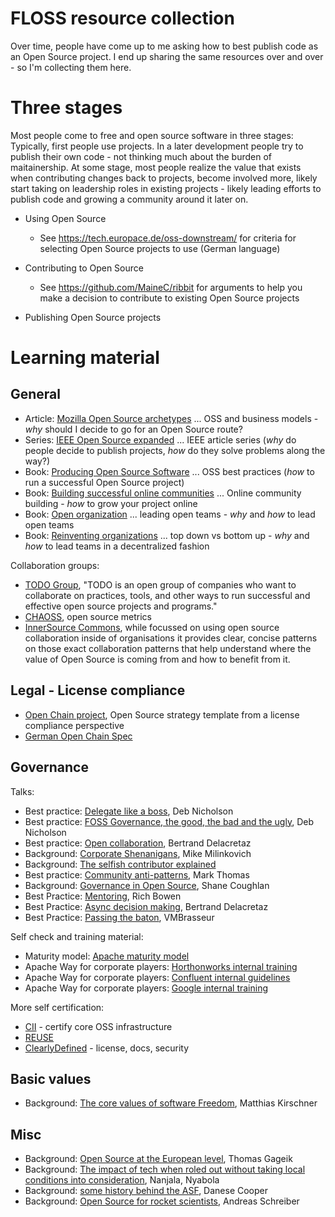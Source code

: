 # FLOSS resource collection

Over time, people have come up to me asking how to best publish code as an Open Source project. I end up sharing the same resources over and over - so I'm collecting them here.


Three stages
============

Most people come to free and open source software in three stages: Typically, first people use projects. In a later development people try to publish their own code - not thinking much about the burden of maitainership. At some stage, most people realize the value that exists when contributing changes back to projects, become involved more, likely start taking on leadership roles in existing projects - likely leading efforts to publish code and growing a community around it later on.

* Using Open Source
   * See https://tech.europace.de/oss-downstream/ for criteria for selecting Open Source projects to use (German language)

* Contributing to Open Source
   * See https://github.com/MaineC/ribbit for arguments to help you make a decision to contribute to existing Open Source projects
   
* Publishing Open Source projects 



Learning material
=================


## General

* Article: [Mozilla Open Source archetypes](https://blog.mozilla.org/wp-content/uploads/2018/05/MZOTS_OS_Archetypes_report_ext_scr.pdf) ... OSS and business models - *why* should I decide to go for an Open Source route?
* Series: [IEEE Open Source expanded](https://dirkriehle.com/open-books/open-source-expanded-column/) ... IEEE article series (*why* do people decide to publish projects, *how* do they solve problems along the way?)
* Book: [Producing Open Source Software](https://producingoss.com/) ... OSS best practices (*how* to run a successful Open Source project)
* Book: [Building successful online communities](https://mitpress.mit.edu/books/building-successful-online-communities) ... Online community building - *how* to grow your project online
* Book: [Open organization](https://www.redhat.com/en/explore/the-open-organization-book) ... leading open teams - *why* and *how* to lead open teams
* Book: [Reinventing organizations](https://www.reinventingorganizations.com/) ... top down vs bottom up - *why* and *how* to lead teams in a decentralized fashion

Collaboration groups:

* [TODO Group](https://todogroup.org/#), "TODO is an open group of companies who want to collaborate on practices, tools, and other ways to run successful and effective open source projects and programs."
* [CHAOSS](https://chaoss.community/), open source metrics
* [InnerSource Commons](http://innersourcecommons.org), while focussed on using open source collaboration inside of organisations it provides clear, concise patterns on those exact collaboration patterns that help understand where the value of Open Source is coming from and how to benefit from it.

## Legal - License compliance

* [Open Chain project](https://www.openchainproject.org/), Open Source strategy template from a license compliance perspective
* [German Open Chain Spec](https://github.com/OCSpecGermanTranslation/OpenChain-SuppierLeaflet-GermanTranslation/blob/master/supplier-leaflet/de/OpenChain-GeneralGuideline-E-0608_DE.pdf)


## Governance

Talks:

* Best practice: [Delegate like a boss](https://www.youtube.com/watch?v=h3MPewsk5PU), Deb Nicholson
* Best practice: [FOSS Governance, the good, the bad and the ugly](https://archive.fosdem.org/2019/schedule/event/foss_governance/), Deb Nicholson
* Best practice: [Open collaboration](https://www.youtube.com/watch?v=pWG-F3vW24w), Bertrand Delacretaz
* Background: [Corporate Shenanigans](https://www.slideshare.net/MikeMilinkovich/corporate-shenanigans), Mike Milinkovich
* Background: [The selfish contributor explained](https://fosdem.org/2020/schedule/event/selfish_contributor/)
* Best practice: [Community anti-patterns](https://www.youtube.com/watch?v=MO_AVjSPuBw), Mark Thomas
* Background: [Governance in Open Source](https://www.youtube.com/watch?v=ojW_qH9sMBc), Shane Coughlan
* Best Practice: [Mentoring](https://www.youtube.com/watch?v=FtKE5M2LBWQ), Rich Bowen
* Best Practice: [Async decision making](https://www.youtube.com/watch?v=HPjYa_O6yEk), Bertrand Delacretaz
* Best Practice: [Passing the baton](https://archive.fosdem.org/2018/schedule/event/community_passing_the_batton_foss_leadership/), VMBrasseur

Self check and training material:

* Maturity model: [Apache maturity model](https://community.apache.org/apache-way/apache-project-maturity-model.html)
* Apache Way for corporate players: [Horthonworks internal training](https://www.slideshare.net/alanfgates/hortonworks-apache-training)
* Apache Way for corporate players: [Confluent internal guidelines](https://www.confluent.io/apache-engineering-guidelines/)
* Apache Way for corporate players: [Google internal training](https://docs.google.com/presentation/d/183nXPAxpJymQBOYOt1FnFaahRcQskIvOyIvHRC6UAnE/edit#slide=id.p)

More self certification:

* [CII](https://bestpractices.coreinfrastructure.org/en) - certify core OSS infrastructure
* [REUSE](https://reuse.software/)
* [ClearlyDefined](https://clearlydefined.io/about) - license, docs, security

## Basic values

* Background: [The core values of software Freedom](https://fosdem.org/2020/schedule/event/software_freedom/), Matthias Kirschner

## Misc

* Background: [Open Source at the European level](https://www.youtube.com/watch?v=2EvCF4XKLso&t=8s), Thomas Gageik
* Background: [The impact of tech when roled out without taking local conditions into consideration](https://www.youtube.com/watch?v=hYvYtD2jLIA), Nanjala, Nyabola
* Background: [some history behind the ASF](https://www.youtube.com/watch?v=jFpaS6jVDjo), Danese Cooper
* Background: [Open Source for rocket scientists](https://www.youtube.com/watch?v=4x1yKFheQns), Andreas Schreiber

